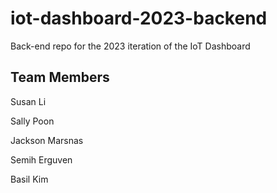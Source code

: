 # iot-dashboard-2023-backend
Back-end repo for the 2023 iteration of the IoT Dashboard

## Team Members
Susan Li

Sally Poon

Jackson Marsnas

Semih Erguven

Basil Kim
